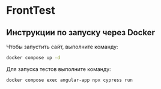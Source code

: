 # FrontTest

## Инструкции по запуску через Docker

Чтобы запустить сайт, выполните команду:

```bash
docker compose up -d
```
Для запуска тестов выполните команду:
```bash
docker compose exec angular-app npx cypress run
```